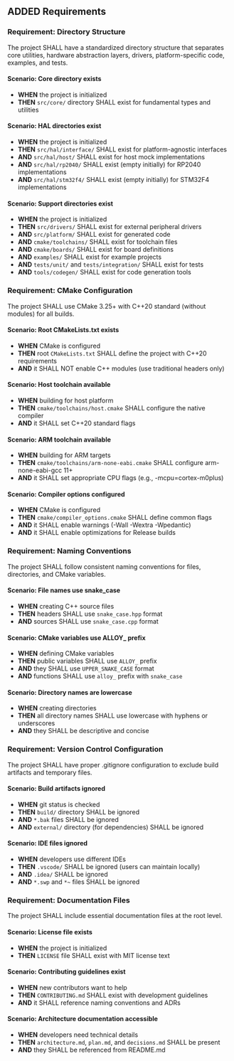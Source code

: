 ## ADDED Requirements

### Requirement: Directory Structure

The project SHALL have a standardized directory structure that separates core utilities, hardware abstraction layers, drivers, platform-specific code, examples, and tests.

#### Scenario: Core directory exists
- **WHEN** the project is initialized
- **THEN** `src/core/` directory SHALL exist for fundamental types and utilities

#### Scenario: HAL directories exist
- **WHEN** the project is initialized
- **THEN** `src/hal/interface/` SHALL exist for platform-agnostic interfaces
- **AND** `src/hal/host/` SHALL exist for host mock implementations
- **AND** `src/hal/rp2040/` SHALL exist (empty initially) for RP2040 implementations
- **AND** `src/hal/stm32f4/` SHALL exist (empty initially) for STM32F4 implementations

#### Scenario: Support directories exist
- **WHEN** the project is initialized
- **THEN** `src/drivers/` SHALL exist for external peripheral drivers
- **AND** `src/platform/` SHALL exist for generated code
- **AND** `cmake/toolchains/` SHALL exist for toolchain files
- **AND** `cmake/boards/` SHALL exist for board definitions
- **AND** `examples/` SHALL exist for example projects
- **AND** `tests/unit/` and `tests/integration/` SHALL exist for tests
- **AND** `tools/codegen/` SHALL exist for code generation tools

### Requirement: CMake Configuration

The project SHALL use CMake 3.25+ with C++20 standard (without modules) for all builds.

#### Scenario: Root CMakeLists.txt exists
- **WHEN** CMake is configured
- **THEN** root `CMakeLists.txt` SHALL define the project with C++20 requirements
- **AND** it SHALL NOT enable C++ modules (use traditional headers only)

#### Scenario: Host toolchain available
- **WHEN** building for host platform
- **THEN** `cmake/toolchains/host.cmake` SHALL configure the native compiler
- **AND** it SHALL set C++20 standard flags

#### Scenario: ARM toolchain available
- **WHEN** building for ARM targets
- **THEN** `cmake/toolchains/arm-none-eabi.cmake` SHALL configure arm-none-eabi-gcc 11+
- **AND** it SHALL set appropriate CPU flags (e.g., -mcpu=cortex-m0plus)

#### Scenario: Compiler options configured
- **WHEN** CMake is configured
- **THEN** `cmake/compiler_options.cmake` SHALL define common flags
- **AND** it SHALL enable warnings (-Wall -Wextra -Wpedantic)
- **AND** it SHALL enable optimizations for Release builds

### Requirement: Naming Conventions

The project SHALL follow consistent naming conventions for files, directories, and CMake variables.

#### Scenario: File names use snake_case
- **WHEN** creating C++ source files
- **THEN** headers SHALL use `snake_case.hpp` format
- **AND** sources SHALL use `snake_case.cpp` format

#### Scenario: CMake variables use ALLOY_ prefix
- **WHEN** defining CMake variables
- **THEN** public variables SHALL use `ALLOY_` prefix
- **AND** they SHALL use `UPPER_SNAKE_CASE` format
- **AND** functions SHALL use `alloy_` prefix with `snake_case`

#### Scenario: Directory names are lowercase
- **WHEN** creating directories
- **THEN** all directory names SHALL use lowercase with hyphens or underscores
- **AND** they SHALL be descriptive and concise

### Requirement: Version Control Configuration

The project SHALL have proper .gitignore configuration to exclude build artifacts and temporary files.

#### Scenario: Build artifacts ignored
- **WHEN** git status is checked
- **THEN** `build/` directory SHALL be ignored
- **AND** `*.bak` files SHALL be ignored
- **AND** `external/` directory (for dependencies) SHALL be ignored

#### Scenario: IDE files ignored
- **WHEN** developers use different IDEs
- **THEN** `.vscode/` SHALL be ignored (users can maintain locally)
- **AND** `.idea/` SHALL be ignored
- **AND** `*.swp` and `*~` files SHALL be ignored

### Requirement: Documentation Files

The project SHALL include essential documentation files at the root level.

#### Scenario: License file exists
- **WHEN** the project is initialized
- **THEN** `LICENSE` file SHALL exist with MIT license text

#### Scenario: Contributing guidelines exist
- **WHEN** new contributors want to help
- **THEN** `CONTRIBUTING.md` SHALL exist with development guidelines
- **AND** it SHALL reference naming conventions and ADRs

#### Scenario: Architecture documentation accessible
- **WHEN** developers need technical details
- **THEN** `architecture.md`, `plan.md`, and `decisions.md` SHALL be present
- **AND** they SHALL be referenced from README.md

